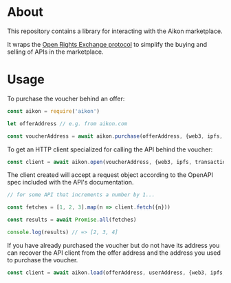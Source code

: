 # About

This repository contains a library for interacting with the Aikon marketplace.

It wraps the [Open Rights Exchange protocol](https://github.com/api-market/protocol) to simplify the buying and selling of APIs in the marketplace.

# Usage

To purchase the voucher behind an offer:

```javascript
const aikon = require('aikon')

let offerAddress // e.g. from aikon.com

const voucherAddress = await aikon.purchase(offerAddress, {web3, ipfs, transactionParameters, cpuContractAddress})
```

To get an HTTP client specialized for calling the API behind the voucher:

```javascript
const client = await aikon.open(voucherAddress, {web3, ipfs, transactionParameters})
```

The client created will accept a request object according to the OpenAPI spec included with the API's documentation.

```javascript
// for some API that increments a number by 1...

const fetches = [1, 2, 3].map(n => client.fetch({n}))

const results = await Promise.all(fetches)

console.log(results) // => [2, 3, 4]
```

If you have already purchased the voucher but do not have its address you can recover the API client from the offer address and the address you used to purchase the voucher.

```javascript
const client = await aikon.load(offerAddress, userAddress, {web3, ipfs, transactionParameters})
```
